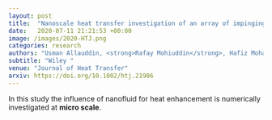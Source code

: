 ```yaml
---
layout: post
title:  "Nanoscale heat transfer investigation of an array of impinging jet systems with different working fluids under crossflow with and without pin fins"
date:   2020-07-11 21:21:53 +00:00
image: /images/2020-HTJ.png
categories: research
authors: "Usman Allauddin, <strong>Rafay Mohiuddin</strong>, Hafiz Mohammad Usman Khan, Naseem Uddin, Waqar A. Khan"
subtitle: "Wiley "
venue: "Journal of Heat Transfer"
arxiv: https://doi.org/10.1002/htj.21986
---
```


In this study the influence of nanofluid for heat enhancement is numerically investigated at **micro scale**.